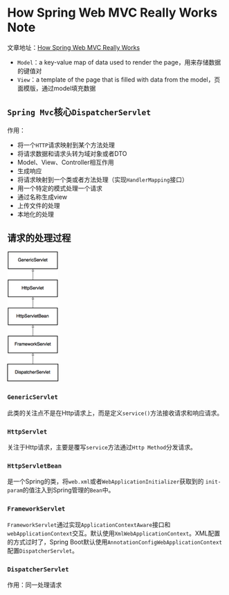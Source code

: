 # How Spring Web MVC Really Works Note

文章地址：[How Spring Web MVC Really Works](https://stackify.com/spring-mvc/)

* `Model`：a key-value map of data used to render the page，用来存储数据的键值对
* `View`：a template of the page that is filled with data from the model，页面模版，通过model填充数据

## `Spring Mvc`核心`DispatcherServlet`

作用：

* 将一个`HTTP`请求映射到某个方法处理
* 将请求数据和请求头转为域对象或者DTO
* Model、View、Controller相互作用
* 生成响应
* 将请求映射到一个类或者方法处理（实现`HandlerMapping`接口）
* 用一个特定的模式处理一个请求
* 通过名称生成view
* 上传文件的处理
* 本地化的处理

## 请求的处理过程

![DispatherServlet](images/DispatcherServlet.webp)

### `GenericServlet`

此类的关注点不是在Http请求上，而是定义`service()`方法接收请求和响应请求。

### `HttpServlet`

关注于Http请求，主要是覆写`service`方法通过`Http Method`分发请求。

### `HttpServletBean`

是一个Spring的类，将`web.xml`或者`WebApplicationInitializer`获取到的
`init-param`的值注入到Spring管理的`Bean`中。

### `FrameworkServlet`

`FrameworkServlet`通过实现`ApplicationContextAware`接口和`webApplicationContext`交互。默认使用`XmlWebApplicationContext`。XML配置的方式过时了，Spring Boot默认使用`AnnotationConfigWebApplicationContext`配置`DispatcherServlet`。

### `DispatcherServlet`

作用：同一处理请求

